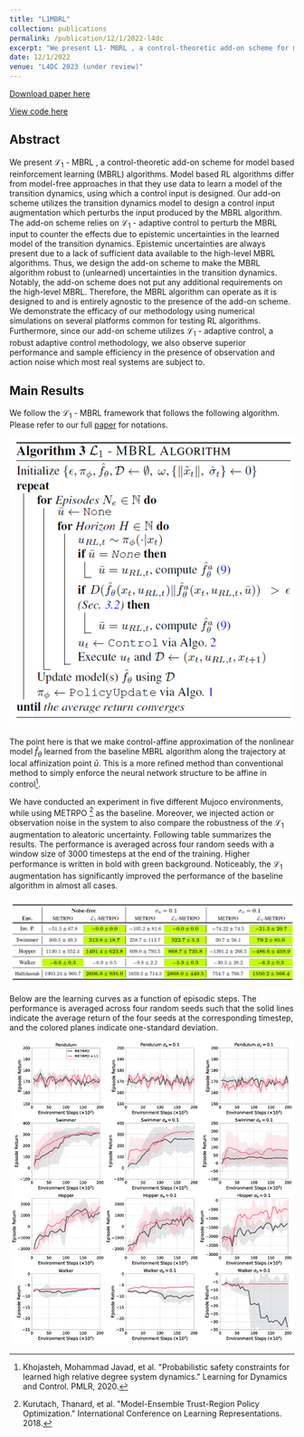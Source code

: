 ```yaml
---
title: "L1MBRL"
collection: publications
permalink: /publication/12/1/2022-l4dc
excerpt: "We present L1- MBRL , a control-theoretic add-on scheme for model based reinforcement learning (MBRL) algorithms to counter both epistemic and aleatoric uncertainty present in the system. The add-on scheme does not put any additional requirements on the high-level MBRL and therefore, the MBRL algorithm can operate as it is designed to and is entirely agnostic to the presence of the add-on scheme."
date: 12/1/2022
venue: "L4DC 2023 (under review)"
---
```


[Download paper here](https://drive.google.com/file/d/1-6-3y2cJb81-r10iXbmeD7VGszbqjyE3/view?usp=share_link)

[View code here](https://github.com/mnjnsng/L1-MBRL)

## Abstract

We present $\mathcal{L}_1$ - MBRL , a control-theoretic add-on scheme for model based reinforcement learning (MBRL) algorithms. Model based RL algorithms differ from model-free approaches in that they use data to learn a model of the transition dynamics, using which a control input is designed. Our add-on scheme utilizes the transition dynamics model to design a control input augmentation which perturbs the input produced by the MBRL algorithm. The add-on scheme relies on $\mathcal{L}_1$ - adaptive control to perturb the MBRL input to counter the effects due to epistemic uncertainties in the learned model of the transition dynamics. Epistemic uncertainties are always present due to a lack of sufficient data available to the high-level MBRL algorithms. Thus, we design the add-on scheme to make the MBRL algorithm robust to (unlearned) uncertainties in the transition dynamics. Notably, the add-on scheme does not put any additional requirements on the high-level MBRL. Therefore, the MBRL algorithm can operate as it is designed to and is entirely agnostic to the presence of the add-on scheme. We demonstrate the efficacy of our methodology using numerical simulations on several platforms common for testing RL algorithms. Furthermore, since our add-on scheme utilizes $\mathcal{L}_1$ - adaptive control, a robust adaptive control methodology, we also observe superior performance and sample efficiency in the presence of observation and action noise which most real systems are subject to.

## Main Results

We follow the $\mathcal{L}_1$ - MBRL framework that follows the following algorithm. Please refer to our full [paper](https://drive.google.com/file/d/1-6-3y2cJb81-r10iXbmeD7VGszbqjyE3/view?usp=share_link) for notations.

![](/images/publication/L1MBRL/algorithm.PNG)

The point here is that we make control-affine approximation of the nonlinear model $\hat{f}_\theta$ learned from the baseline MBRL algorithm along the trajectory at local affinization point $\bar{u}$. This is a more refined method than conventional method to simply enforce the neural network structure to be affine in control[^fn1].

We have conducted an experiment in five different Mujoco environments, while using METRPO [^fn2] as the baseline. Moreover, we injected action or observation noise in the system to also compare the robustness of the $\mathcal{L}_1$ augmentation to aleatoric uncertainty. Following table summarizes the results. The performance is averaged across four random seeds with a window size of 3000 timesteps at the end of the training. Higher performance is written in bold with green background. Noticeably, the $\mathcal{L}_1$ augmentation has significantly improved the performance of the baseline algorithm in almost all cases.

![](/images/publication/L1MBRL/Table.PNG)

Below are the learning curves as a function of episodic steps. The performance is averaged across four random seeds such that the solid lines indicate the average return of the four seeds at the corresponding timestep, and the colored planes indicate one-standard deviation.

![](/images/publication/L1MBRL/Results.png)
[^fn1]: Khojasteh, Mohammad Javad, et al. "Probabilistic safety constraints for learned high relative degree system dynamics." Learning for Dynamics and Control. PMLR, 2020.
[^fn2]: Kurutach, Thanard, et al. "Model-Ensemble Trust-Region Policy Optimization." International Conference on Learning Representations. 2018.

